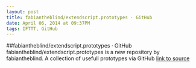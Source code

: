 ```yaml
---
layout: post
title: fabiantheblind/extendscript.prototypes · GitHub
date: April 06, 2014 at 09:37PM
tags: IFTTT, GitHub
---
```

##fabiantheblind/extendscript.prototypes · GitHub
fabiantheblind/extendscript.prototypes is a new repository by fabiantheblind. A collection of usefull prototypes via GitHub
[link to source](http://ift.tt/1oEKrN9) 
